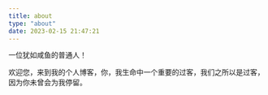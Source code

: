 ```yaml
---
title: about
type: "about"
date: 2023-02-15 21:47:21
---
```

一位犹如咸鱼的普通人！

欢迎您，来到我的个人博客，你，我生命中一个重要的过客，我们之所以是过客，因为你未曾会为我停留。